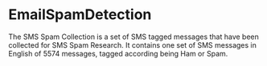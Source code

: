 # EmailSpamDetection

The SMS Spam Collection is a set of SMS tagged messages that have been collected for SMS Spam Research. It contains one set of SMS messages in English of 5574 messages, tagged according being Ham or Spam.
